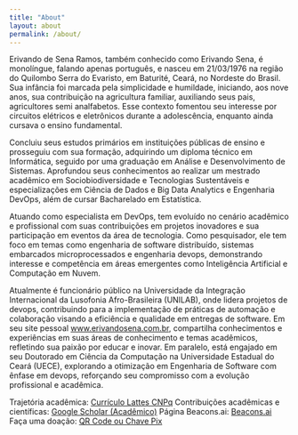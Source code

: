 ```yaml
---
title: "About"
layout: about
permalink: /about/
---
```


Erivando de Sena Ramos, também conhecido como Erivando Sena, é monolíngue, falando apenas português, e nasceu em 21/03/1976 na região do Quilombo Serra do Evaristo, em Baturité, Ceará, no Nordeste do Brasil. Sua infância foi marcada pela simplicidade e humildade, iniciando, aos nove anos, sua contribuição na agricultura familiar, auxiliando seus pais, agricultores semi analfabetos. Esse contexto fomentou seu interesse por circuitos elétricos e eletrônicos durante a adolescência, enquanto ainda cursava o ensino fundamental.

Concluiu seus estudos primários em instituições públicas de ensino e prosseguiu com sua formação, adquirindo um diploma técnico em Informática, seguido por uma graduação em Análise e Desenvolvimento de Sistemas. Aprofundou seus conhecimentos ao realizar um mestrado acadêmico em Sociobiodiversidade e Tecnologias Sustentáveis e especializações em Ciência de Dados e Big Data Analytics e Engenharia DevOps, além de cursar Bacharelado em Estatística.

Atuando como especialista em DevOps, tem evoluído no cenário acadêmico e profissional com suas contribuições em projetos inovadores e sua participação em eventos da área de tecnologia. Como pesquisador, ele tem foco em temas como engenharia de software distribuído, sistemas embarcados microprocessados e engenharia devops, demonstrando interesse e competência em áreas emergentes como Inteligência Artificial e Computação em Nuvem.

Atualmente é funcionário público na Universidade da Integração Internacional da Lusofonia Afro-Brasileira (UNILAB), onde lidera projetos de devops, contribuindo para a implementação de práticas de automação e colaboração visando a eficiência e qualidade em entregas de software. Em seu site pessoal www.erivandosena.com.br, compartilha conhecimentos e experiências em suas áreas de conhecimento e temas acadêmicos, refletindo sua paixão por educar e inovar. Em paralelo, está engajado em seu Doutorado em Ciência da Computação na Universidade Estadual do Ceará (UECE), explorando a otimização em Engenharia de Software com ênfase em devops, reforçando seu compromisso com a evolução profissional e acadêmica.

Trajetória acadêmica:
[Currículo Lattes CNPq](http://lattes.cnpq.br/3207935358521360)
Contribuições acadêmicas e científicas:
[Google Scholar (Acadêmico)](https://scholar.google.com.br/citations?hl=pt-BR&user=rk-pamMAAAAJ)
Página Beacons.ai:
[Beacons.ai](https://beacons.ai/erivando)
Faça uma doação:
[QR Code ou Chave Pix](https://nubank.com.br/pagar/9jl3e/kLhj1fUkis)
